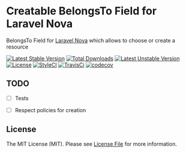 # Creatable BelongsTo Field for Laravel Nova
BelongsTo Field for [Laravel Nova](https://nova.laravel.com) which allows to choose or create a resource

[![Latest Stable Version](https://poser.pugx.org/sparclex/nova-import-card/v/stable)](https://packagist.org/packages/sparclex/nova-creatable-belongs-to)
[![Total Downloads](https://poser.pugx.org/sparclex/nova-import-card/downloads)](https://packagist.org/packages/sparclex/nova-creatable-belongs-to)
[![Latest Unstable Version](https://poser.pugx.org/sparclex/nova-import-card/v/unstable)](https://packagist.org/packages/sparclex/nova-creatable-belongs-to)
[![License](https://poser.pugx.org/sparclex/nova-import-card/license)](https://packagist.org/packages/sparclex/nova-creatable-belongs-to)
[![StyleCI](https://github.styleci.io/repos/149668592/shield?branch=master)](https://github.styleci.io/repos/163976480)
[![TravisCi](https://travis-ci.org/Sparclex/nova-import-card.svg?branch=master)](https://travis-ci.org/Sparclex/nova-creatable-belongs-to)
[![codecov](https://codecov.io/gh/Sparclex/nova-import-card/branch/master/graph/badge.svg)](https://codecov.io/gh/Sparclex/nova-creatable-belongs-to)

## TODO
- [ ] Tests
- [ ] Respect policies for creation


## License

The MIT License (MIT). Please see [License File](LICENSE.md) for more information.

